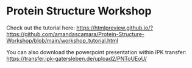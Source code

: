 # Protein Structure Workshop
Check out the tutorial here:
https://htmlpreview.github.io/?https://github.com/amandascamara/Protein-Structure-Workshop/blob/main/workshop_tutorial.html

You can also download the powerpoint presentation within IPK transfer:
https://transfer.ipk-gatersleben.de/upload2/PNToUEoU/
